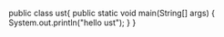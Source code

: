 public class ust{
    public static void main(String[] args)
    {
        System.out.println("hello ust");
    }
}